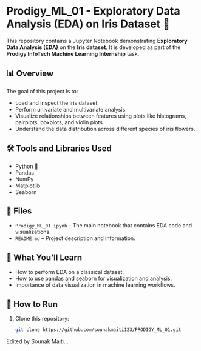 # Prodigy_ML_01 - Exploratory Data Analysis (EDA) on Iris Dataset 🌸

This repository contains a Jupyter Notebook demonstrating **Exploratory Data Analysis (EDA)** on the **Iris dataset**. It is developed as part of the **Prodigy InfoTech Machine Learning Internship** task.

## 📊 Overview

The goal of this project is to:
- Load and inspect the Iris dataset.
- Perform univariate and multivariate analysis.
- Visualize relationships between features using plots like histograms, pairplots, boxplots, and violin plots.
- Understand the data distribution across different species of iris flowers.

## 🛠️ Tools and Libraries Used

- Python 🐍
- Pandas
- NumPy
- Matplotlib
- Seaborn

## 📁 Files

- `Prodigy_ML_01.ipynb` – The main notebook that contains EDA code and visualizations.
- `README.md` – Project description and information.

## 🧠 What You’ll Learn

- How to perform EDA on a classical dataset.
- How to use pandas and seaborn for visualization and analysis.
- Importance of data visualization in machine learning workflows.

## 🚀 How to Run

1. Clone this repository:
   ```bash
   git clone https://github.com/sounakmaiti123/PRODIGY_ML_01.git
Edited by Sounak Maiti...
